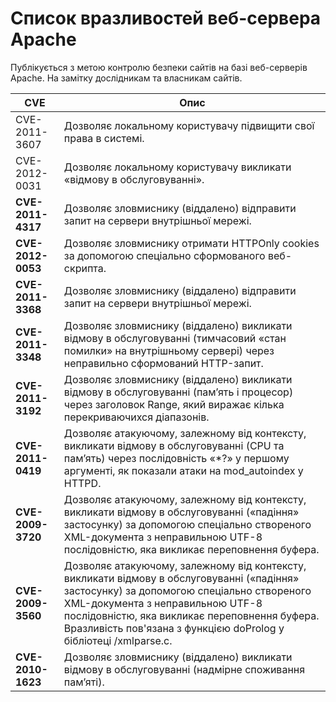 # Список вразливостей веб-сервера Apache

Публікується з метою контролю безпеки сайтів на базі веб-серверів Apache. На замітку дослідникам та власникам сайтів.

| **CVE**            | **Опис** |
|-----------------------------------------------------|---------------------------------|
| CVE-2011-3607  | Дозволяє локальному користувачу підвищити свої права в системі. |
| CVE-2012-0031  | Дозволяє локальному користувачу викликати «відмову в обслуговуванні». |
| **CVE-2011-4317**  | Дозволяє зловмиснику (віддалено) відправити запит на сервери внутрішньої мережі. |
| **CVE-2012-0053**  | Дозволяє зловмиснику отримати HTTPOnly cookies за допомогою спеціально сформованого веб-скрипта. |
| **CVE-2011-3368**  | Дозволяє зловмиснику (віддалено) відправити запит на сервери внутрішньої мережі. |
| **CVE-2011-3348**  | Дозволяє зловмиснику (віддалено) викликати відмову в обслуговуванні (тимчасовий «стан помилки» на внутрішньому сервері) через неправильно сформований HTTP-запит. |
| **CVE-2011-3192**  | Дозволяє зловмиснику (віддалено) викликати відмову в обслуговуванні (пам’ять і процесор) через заголовок Range, який виражає кілька перекриваючихся діапазонів. |
| **CVE-2011-0419**  | Дозволяє атакуючому, залежному від контексту, викликати відмову в обслуговуванні (CPU та пам’ять) через послідовність «*?» у першому аргументі, як показали атаки на mod_autoindex у HTTPD. |
| **CVE-2009-3720**  | Дозволяє атакуючому, залежному від контексту, викликати відмову в обслуговуванні («падіння» застосунку) за допомогою спеціально створеного XML-документа з неправильною UTF-8 послідовністю, яка викликає переповнення буфера. |
| **CVE-2009-3560**  | Дозволяє атакуючому, залежному від контексту, викликати відмову в обслуговуванні («падіння» застосунку) за допомогою спеціально створеного XML-документа з неправильною UTF-8 послідовністю, яка викликає переповнення буфера. Вразливість пов'язана з функцією doProlog у бібліотеці /xmlparse.c. |
| **CVE-2010-1623**  | Дозволяє зловмиснику (віддалено) викликати відмову в обслуговуванні (надмірне споживання пам’яті). |

